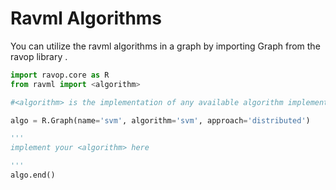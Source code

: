 # Ravml Algorithms 

You can utilize the ravml algorithms in a graph by importing Graph from the ravop library .

```python
import ravop.core as R
from ravml import <algorithm>

#<algorithm> is the implementation of any available algorithm implemented in the ravml library

algo = R.Graph(name='svm', algorithm='svm', approach='distributed')

'''
implement your <algorithm> here

'''
algo.end()

```